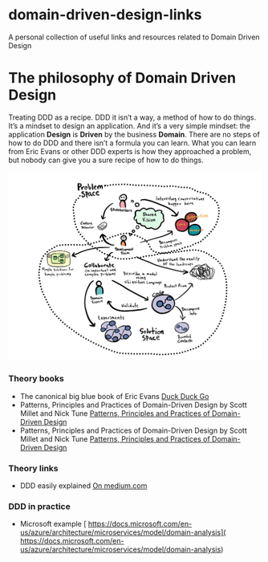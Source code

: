# domain-driven-design-links
A personal collection of useful links and resources related to Domain Driven Design

# The philosophy of Domain Driven Design

Treating DDD as a recipe. DDD it isn’t a way, a method of how to do things. It’s a mindset to design an application. And it’s a very simple mindset: the application **Design** is **Driven** by the business **Domain**. There are no steps of how to do DDD and there isn’t a formula you can learn. What you can learn from Eric Evans or other DDD experts is how they approached a problem, but nobody can give you a sure recipe of how to do things.

![Domain Driven Design](./img/ddd.jpeg "Domain Driven Design")

### Theory books
- The canonical big blue book of Eric Evans [Duck Duck Go](https://github.com/gg-daddy/ebooks/blob/master/Eric%20Evans%202003%20-%20Domain-Driven%20Design%20-%20Tackling%20Complexity%20in%20the%20Heart%20of%20Software.pdf)
- Patterns, Principles and Practices of Domain-Driven Design by Scott Millet and Nick Tune [Patterns, Principles and Practices of Domain-Driven Design](https://github.com/bmihovski/software-development-ebooks-1)
- Patterns, Principles and Practices of Domain-Driven Design by Scott Millet and Nick Tune [Patterns, Principles and Practices of Domain-Driven Design](https://github.com/bmihovski/software-development-ebooks-1)

### Theory links
- DDD easily explained [On medium.com](https://medium.com/raa-labs/part-1-domain-driven-design-like-a-pro-f9e78d081f10)

### DDD in practice
- Microsoft example [	https://docs.microsoft.com/en-us/azure/architecture/microservices/model/domain-analysis](	https://docs.microsoft.com/en-us/azure/architecture/microservices/model/domain-analysis)

